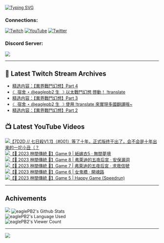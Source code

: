<!--### Hello people, I'm EaglePB2 - The one who building something for fun 👋
Thank you for standby for this profile.   
The purpose of this profile is coming soon.   
You may come back later, as you wish if this readme.md is updated.   -->

<a href="https://git.io/typing-svg"><img src="https://readme-typing-svg.herokuapp.com?font=Fira+Code&duration=1000&pause=5000&vCenter=true&random=false&width=500&lines=%F0%9F%91%8B+Hello+Everyone%2C+I'm+EaglePB2.;%F0%9F%99%87+Thank+you+for+stopping+by+my+profile.+;%F0%9F%94%AD+%3D%3D%3D%3D+%F0%9F%94%AD;%F0%9F%91%8B+%E4%BD%A0%E5%A5%BD%EF%BC%8C%E6%AD%A1%E8%BF%8E%E4%BE%86%E5%88%B0%E6%88%91%E7%9A%84%E4%BB%A3%E7%A2%BC%E5%BA%AB%E3%80%82;%F0%9F%99%87+%E6%84%9F%E8%AC%9D%E5%89%8D%E4%BE%86%E5%8F%83%E8%A7%80%E5%B0%8F%E5%B1%8B+owo~" alt="Typing SVG" /></a>

### Connections:

[![Twitch](https://img.shields.io/badge/Twitch-9347FF?style=flat-square&logo=twitch&logoColor=white)](https://www.twitch.tv/eaglepb2)
[![YouTube](https://img.shields.io/badge/YouTube-%23FF0000.svg?style=flat-square&logo=YouTube&logoColor=white)](https://www.youtube.com/eaglepb2)
[![Twitter](https://img.shields.io/badge/Twitter-%231DA1F2.svg?style=flat-square&logo=Twitter&logoColor=white)](https://twitter.com/eaglepb2)

### Discord Server:

[![](https://invidget.switchblade.xyz/qKrub9b?theme=dark&language=ch)](https://discord.gg/qKrub9b)

---

## 👾 Latest Twitch Stream Archives
<!-- TWITCH:START -->
- [精选内容：【異界戰鬥幻想】Part 4](https://www.twitch.tv/videos/2276405354)
- [☾ 宿舍 ⋆ @eaglepb2 生 ☽ 以太戰鬥幻想 啓動！ !translate](https://www.twitch.tv/videos/2275737552)
- [精选内容：【異界戰鬥幻想】Part 3](https://www.twitch.tv/videos/2275707670)
- [☾ 宿舍 ⋆ @eaglepb2 生 ☽ 使用 !translate 來實現多國翻譯哦~](https://www.twitch.tv/videos/2274876635)
- [精选内容：【異界戰鬥幻想】Part 2](https://www.twitch.tv/videos/2273444920)
<!-- TWITCH:END -->



## 📺 Latest YouTube Videos
<!-- YOUTUBE:START -->
<!-- YOUTUBE:END -->

<!-- BEGIN YOUTUBE-CARDS -->
<a href="https://www.youtube.com/watch?v=ZWD4Bk4aNco">
  <picture>
    <source media="(prefers-color-scheme: dark)" srcset="https://ytcards.demolab.com/?id=ZWD4Bk4aNco&title=%E3%80%907D2D+%2F%2F+%E4%B8%83%E6%97%A5%E6%AE%BAV1.1%E3%80%91%EF%BC%88%23001%EF%BC%89%E7%AD%89%E4%BA%86%E5%8D%81%E5%B9%B4%EF%BC%8C%E6%AD%A3%E5%BC%8F%E7%89%88%E7%BB%88%E4%BA%8E%E5%87%BA%E4%BA%86%EF%BC%8C%E4%BC%9A%E4%B8%8D%E4%BC%9A%E6%98%AF%E5%8D%81%E5%B9%B4%E5%87%BA%E6%9D%A5%E7%9A%84%E4%B8%80%E5%9D%A8%E5%B0%8F%E4%B8%91%EF%BC%88%EF%BC%9F&lang=zh&timestamp=1729066123&background_color=%230d1117&title_color=%23ffffff&stats_color=%23dedede&max_title_lines=1&width=250&border_radius=5&duration=16022">
    <img src="https://ytcards.demolab.com/?id=ZWD4Bk4aNco&title=%E3%80%907D2D+%2F%2F+%E4%B8%83%E6%97%A5%E6%AE%BAV1.1%E3%80%91%EF%BC%88%23001%EF%BC%89%E7%AD%89%E4%BA%86%E5%8D%81%E5%B9%B4%EF%BC%8C%E6%AD%A3%E5%BC%8F%E7%89%88%E7%BB%88%E4%BA%8E%E5%87%BA%E4%BA%86%EF%BC%8C%E4%BC%9A%E4%B8%8D%E4%BC%9A%E6%98%AF%E5%8D%81%E5%B9%B4%E5%87%BA%E6%9D%A5%E7%9A%84%E4%B8%80%E5%9D%A8%E5%B0%8F%E4%B8%91%EF%BC%88%EF%BC%9F&lang=zh&timestamp=1729066123&background_color=%23ffffff&title_color=%2324292f&stats_color=%2357606a&max_title_lines=1&width=250&border_radius=5&duration=16022" alt="【7D2D // 七日殺V1.1】（#001）等了十年，正式版终于出了，会不会是十年出来的一坨小丑（？" title="【7D2D // 七日殺V1.1】（#001）等了十年，正式版终于出了，会不会是十年出来的一坨小丑（？">
  </picture>
</a>
<a href="https://www.youtube.com/watch?v=kW2hSuSmlnU">
  <picture>
    <source media="(prefers-color-scheme: dark)" srcset="https://ytcards.demolab.com/?id=kW2hSuSmlnU&title=%E3%80%90%F0%9F%8E%83+2023+%E6%9E%97%E9%96%93%E5%82%B3%E7%B5%B1+%F0%9F%8E%83%E3%80%91Game+9+%7C+%E7%B4%99%E5%AB%81%E8%A1%A35+%C2%B7+%E7%84%A1%E9%96%93%E5%A4%A2%E5%A2%83&lang=zh&timestamp=1728969707&background_color=%230d1117&title_color=%23ffffff&stats_color=%23dedede&max_title_lines=1&width=250&border_radius=5&duration=7508">
    <img src="https://ytcards.demolab.com/?id=kW2hSuSmlnU&title=%E3%80%90%F0%9F%8E%83+2023+%E6%9E%97%E9%96%93%E5%82%B3%E7%B5%B1+%F0%9F%8E%83%E3%80%91Game+9+%7C+%E7%B4%99%E5%AB%81%E8%A1%A35+%C2%B7+%E7%84%A1%E9%96%93%E5%A4%A2%E5%A2%83&lang=zh&timestamp=1728969707&background_color=%23ffffff&title_color=%2324292f&stats_color=%2357606a&max_title_lines=1&width=250&border_radius=5&duration=7508" alt="【🎃 2023 林間傳統 🎃】Game 9 | 紙嫁衣5 · 無間夢境" title="【🎃 2023 林間傳統 🎃】Game 9 | 紙嫁衣5 · 無間夢境">
  </picture>
</a>
<a href="https://www.youtube.com/watch?v=C6lN8JnEY6M">
  <picture>
    <source media="(prefers-color-scheme: dark)" srcset="https://ytcards.demolab.com/?id=C6lN8JnEY6M&title=%E3%80%90%F0%9F%8E%83+2023+%E6%9E%97%E9%96%93%E5%82%B3%E7%B5%B1+%F0%9F%8E%83%E3%80%91Game+8+%7C+%E5%BC%97%E8%90%8A%E8%BF%AA%E7%9A%84%E4%BA%94%E5%A4%9C%E5%90%8E%E5%AE%AE+%C2%B7+%E5%AE%89%E4%BF%9D%E6%BC%8F%E6%B4%9E&lang=zh&timestamp=1728898035&background_color=%230d1117&title_color=%23ffffff&stats_color=%23dedede&max_title_lines=1&width=250&border_radius=5&duration=25472">
    <img src="https://ytcards.demolab.com/?id=C6lN8JnEY6M&title=%E3%80%90%F0%9F%8E%83+2023+%E6%9E%97%E9%96%93%E5%82%B3%E7%B5%B1+%F0%9F%8E%83%E3%80%91Game+8+%7C+%E5%BC%97%E8%90%8A%E8%BF%AA%E7%9A%84%E4%BA%94%E5%A4%9C%E5%90%8E%E5%AE%AE+%C2%B7+%E5%AE%89%E4%BF%9D%E6%BC%8F%E6%B4%9E&lang=zh&timestamp=1728898035&background_color=%23ffffff&title_color=%2324292f&stats_color=%2357606a&max_title_lines=1&width=250&border_radius=5&duration=25472" alt="【🎃 2023 林間傳統 🎃】Game 8 | 弗萊迪的五夜后宮 · 安保漏洞" title="【🎃 2023 林間傳統 🎃】Game 8 | 弗萊迪的五夜后宮 · 安保漏洞">
  </picture>
</a>
<a href="https://www.youtube.com/watch?v=QDibFRDuMsQ">
  <picture>
    <source media="(prefers-color-scheme: dark)" srcset="https://ytcards.demolab.com/?id=QDibFRDuMsQ&title=%E3%80%90%F0%9F%8E%83+2023+%E6%9E%97%E9%96%93%E5%82%B3%E7%B5%B1+%F0%9F%8E%83%E3%80%91Game+7+%7C+%E5%BC%97%E8%90%8A%E8%BF%AA%E7%9A%84%E4%BA%94%E5%A4%9C%E5%90%8E%E5%AE%AE+%C2%B7+%E6%B1%82%E6%95%91%E4%BF%A1%E8%99%9F&lang=zh&timestamp=1728811391&background_color=%230d1117&title_color=%23ffffff&stats_color=%23dedede&max_title_lines=1&width=250&border_radius=5&duration=24373">
    <img src="https://ytcards.demolab.com/?id=QDibFRDuMsQ&title=%E3%80%90%F0%9F%8E%83+2023+%E6%9E%97%E9%96%93%E5%82%B3%E7%B5%B1+%F0%9F%8E%83%E3%80%91Game+7+%7C+%E5%BC%97%E8%90%8A%E8%BF%AA%E7%9A%84%E4%BA%94%E5%A4%9C%E5%90%8E%E5%AE%AE+%C2%B7+%E6%B1%82%E6%95%91%E4%BF%A1%E8%99%9F&lang=zh&timestamp=1728811391&background_color=%23ffffff&title_color=%2324292f&stats_color=%2357606a&max_title_lines=1&width=250&border_radius=5&duration=24373" alt="【🎃 2023 林間傳統 🎃】Game 7 | 弗萊迪的五夜后宮 · 求救信號" title="【🎃 2023 林間傳統 🎃】Game 7 | 弗萊迪的五夜后宮 · 求救信號">
  </picture>
</a>
<a href="https://www.youtube.com/watch?v=Vn6ahXQn7Hk">
  <picture>
    <source media="(prefers-color-scheme: dark)" srcset="https://ytcards.demolab.com/?id=Vn6ahXQn7Hk&title=%E3%80%90%F0%9F%8E%83+2023+%E6%9E%97%E9%96%93%E5%82%B3%E7%B5%B1+%F0%9F%8E%83%E3%80%91Game+6+%7C+%E5%A5%B3%E9%AC%BC%E6%A9%8B+%C2%B7+%E9%96%8B%E9%AD%82%E8%B7%AF&lang=zh&timestamp=1728727013&background_color=%230d1117&title_color=%23ffffff&stats_color=%23dedede&max_title_lines=1&width=250&border_radius=5&duration=15272">
    <img src="https://ytcards.demolab.com/?id=Vn6ahXQn7Hk&title=%E3%80%90%F0%9F%8E%83+2023+%E6%9E%97%E9%96%93%E5%82%B3%E7%B5%B1+%F0%9F%8E%83%E3%80%91Game+6+%7C+%E5%A5%B3%E9%AC%BC%E6%A9%8B+%C2%B7+%E9%96%8B%E9%AD%82%E8%B7%AF&lang=zh&timestamp=1728727013&background_color=%23ffffff&title_color=%2324292f&stats_color=%2357606a&max_title_lines=1&width=250&border_radius=5&duration=15272" alt="【🎃 2023 林間傳統 🎃】Game 6 | 女鬼橋 · 開魂路" title="【🎃 2023 林間傳統 🎃】Game 6 | 女鬼橋 · 開魂路">
  </picture>
</a>
<a href="https://www.youtube.com/watch?v=W0nEFNVAUaw">
  <picture>
    <source media="(prefers-color-scheme: dark)" srcset="https://ytcards.demolab.com/?id=W0nEFNVAUaw&title=%E3%80%90%F0%9F%8E%83+2023+%E6%9E%97%E9%96%93%E5%82%B3%E7%B5%B1+%F0%9F%8E%83%E3%80%91Game+5+%7C+Happy+Game+%28Speedrun%29&lang=zh&timestamp=1728665241&background_color=%230d1117&title_color=%23ffffff&stats_color=%23dedede&max_title_lines=1&width=250&border_radius=5&duration=5487">
    <img src="https://ytcards.demolab.com/?id=W0nEFNVAUaw&title=%E3%80%90%F0%9F%8E%83+2023+%E6%9E%97%E9%96%93%E5%82%B3%E7%B5%B1+%F0%9F%8E%83%E3%80%91Game+5+%7C+Happy+Game+%28Speedrun%29&lang=zh&timestamp=1728665241&background_color=%23ffffff&title_color=%2324292f&stats_color=%2357606a&max_title_lines=1&width=250&border_radius=5&duration=5487" alt="【🎃 2023 林間傳統 🎃】Game 5 | Happy Game (Speedrun)" title="【🎃 2023 林間傳統 🎃】Game 5 | Happy Game (Speedrun)">
  </picture>
</a>
<!-- END YOUTUBE-CARDS -->

---

## Achivements
[![](https://github-profile-trophy.vercel.app/?username=eaglepb2&theme=monokai&no-bg=true&&title=Repositories,Issues,Commit,MultiLanguage)](https://github.com/anuraghazra/github-readme-stats)
<img align="center" alt="eaglePB2's Github Stats" src="https://github-readme-stats.vercel.app/api?username=eaglePB2&show_icons=true&hide_border=true&theme=merko" />
<br>
<img align="center" alt="eaglePB2's Language Used" src="https://github-readme-stats.vercel.app/api/top-langs/?username=eaglePB2&show_icons=true&hide_border=true&theme=merko&layout=compact&langs_count=8" />
<br>
<img align="center" alt="eaglePB2's Viewer Count" src="https://visitcount.itsvg.in/api?id=eaglepb2&label=Profile%20Views&color=3&icon=5&pretty=true" />

<hr>

<!-- RANDOMQUOTE:START -->
![](https://quotes-github-readme.vercel.app/api?type=horizontal&theme=merko)
<!-- RANDOMQUOTE:END -->


<!--
       _____   _   _   _____       _____   _   _   ____   
      |_   _| | | | | |  ___|     |  ___| | \ | | |  _  \  
        | |   | |_| | | |___      | |___  |  \| | | | | | 
        | |   |  _  | |  ___|     |  ___| |     | | | | | 
        | |   | | | | | |___      | |___  | |\  | | |_| | 
        |_|   |_| |_| |_____|     |_____| |_| \_| |____ / 
      
-->
